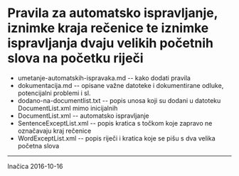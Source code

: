 # Pravila za automatsko ispravljanje, iznimke kraja rečenice te iznimke ispravljanja dvaju velikih početnih slova na početku riječi

* umetanje-automatskih-ispravaka.md -- kako dodati pravila
* dokumentacija.md -- opisane važne datoteke i dokumentirane odluke, potencijalni problemi i sl.
* dodano-na-documentlist.txt -- popis unosa koji su dodani u datoteku DocumentList.xml mimo inicijalnih
* DocumentList.xml -- automatsko ispravljanje
* SentenceExceptList.xml -- popis kratica s točkom koje zapravo ne označavaju kraj rečenice
* WordExceptList.xml -- popis riječi i kratica koje se pišu s dva velika početna slova

---
Inačica 2016-10-16
